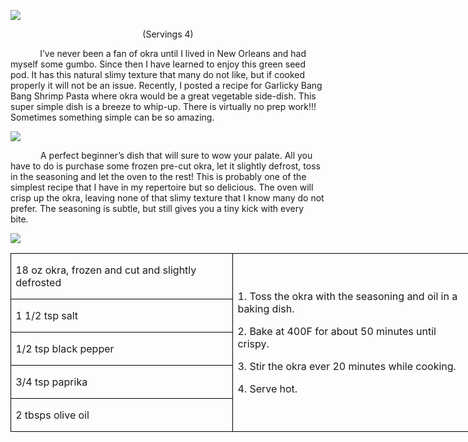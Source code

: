 ![](images/2015/12/20151114-DSC_4856.jpg)
<p align=center style='text-align:center'><span>(Servings 4)</span></p>

<p><span>&nbsp;&nbsp;&nbsp;&nbsp;&nbsp;&nbsp;&nbsp;&nbsp;&nbsp;&nbsp;&nbsp; I’ve
never been a fan of okra until I lived in New Orleans and had myself some
gumbo. Since then I have learned to enjoy this green seed pod. It has this
natural slimy texture that many do not like, but if cooked properly it will not
be an issue. Recently, I posted a recipe for Garlicky Bang Bang Shrimp Pasta
where okra would be a great vegetable side-dish. This super simple dish is a
breeze to whip-up. There is virtually no prep work!!! Sometimes something
simple can be so amazing.</span></p>

![](images/2015/12/20151114-DSC_4852.jpg)

<p style='text-indent:.5in'><span>A
perfect beginner’s dish that will sure to wow your palate. All you have to do
is purchase some frozen pre-cut okra, let it slightly defrost, toss in the
seasoning and let the oven to the rest! This is probably one of the simplest
recipe that I have in my repertoire but so delicious. The oven will crisp up
the okra, leaving none of that slimy texture that I know many do not prefer.
The seasoning is subtle, but still gives you a tiny kick with every
bite.&nbsp;&nbsp; </span></p>

![](images/2015/12/20151114-DSC_4862.jpg)

<table border=1 cellspacing=0 cellpadding=0 width=551
 style='width:551.25pt;border-collapse:collapse;border:none'>
 <tr style='height:28.6pt'>
  <td width=266 style='width:3.7in;border:solid windowtext 1.0pt;padding:0in 5.4pt 0in 5.4pt;
  height:28.6pt'>
  <p><span>18 oz okra, frozen and cut
  and slightly defrosted</span></p>
  </td>
  <td width=285 rowspan=5 style='width:284.85pt;border:solid windowtext 1.0pt;
  border-left:none;padding:0in 5.4pt 0in 5.4pt;height:28.6pt'>
  <p><span>1. Toss the okra with the
  seasoning and oil in a baking dish.</span></p>
  <p><span>2. Bake at 400F for about
  50 minutes until crispy.</span></p>
  <p><span>3. Stir the okra ever 20
  minutes while cooking.</span></p>
  <p><span>4. Serve hot.</span></p>
  </td>
 </tr>
 <tr style='height:29.3pt'>
  <td width=266 style='width:3.7in;border:solid windowtext 1.0pt;border-top:
  none;padding:0in 5.4pt 0in 5.4pt;height:29.3pt'>
  <p><span>1 1/2 tsp salt</span></p>
  </td>
 </tr>
 <tr style='height:28.5pt'>
  <td width=266 style='width:3.7in;border:solid windowtext 1.0pt;border-top:
  none;padding:0in 5.4pt 0in 5.4pt;height:28.5pt'>
  <p><span>1/2 tsp black pepper</span></p>
  </td>
 </tr>
 <tr style='height:28.5pt'>
  <td width=266 style='width:3.7in;border:solid windowtext 1.0pt;border-top:
  none;padding:0in 5.4pt 0in 5.4pt;height:28.5pt'>
  <p><span>3/4 tsp paprika</span></p>
  </td>
 </tr>
 <tr style='height:28.5pt'>
  <td width=266 style='width:3.7in;border:solid windowtext 1.0pt;border-top:
  none;padding:0in 5.4pt 0in 5.4pt;height:28.5pt'>
  <p><span>2 tbsps olive oil</span></p>
  </td>
 </tr>
</table>